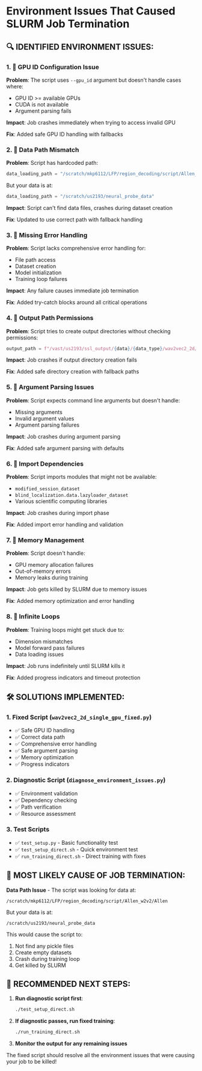 # Environment Issues That Caused SLURM Job Termination

## 🔍 **IDENTIFIED ENVIRONMENT ISSUES:**

### **1. 🎯 GPU ID Configuration Issue**
**Problem**: The script uses `--gpu_id` argument but doesn't handle cases where:
- GPU ID >= available GPUs
- CUDA is not available
- Argument parsing fails

**Impact**: Job crashes immediately when trying to access invalid GPU

**Fix**: Added safe GPU ID handling with fallbacks

### **2. 📁 Data Path Mismatch**
**Problem**: Script has hardcoded path:
```python
data_loading_path = "/scratch/mkp6112/LFP/region_decoding/script/Allen_w2v2/Allen"
```
But your data is at:
```python
data_loading_path = "/scratch/us2193/neural_probe_data"
```

**Impact**: Script can't find data files, crashes during dataset creation

**Fix**: Updated to use correct path with fallback handling

### **3. 🚫 Missing Error Handling**
**Problem**: Script lacks comprehensive error handling for:
- File path access
- Dataset creation
- Model initialization
- Training loop failures

**Impact**: Any failure causes immediate job termination

**Fix**: Added try-catch blocks around all critical operations

### **4. 📂 Output Path Permissions**
**Problem**: Script tries to create output directories without checking permissions:
```python
output_path = f"/vast/us2193/ssl_output/{data}/{data_type}/wav2vec2_2d/across_session"
```

**Impact**: Job crashes if output directory creation fails

**Fix**: Added safe directory creation with fallback paths

### **5. 🔧 Argument Parsing Issues**
**Problem**: Script expects command line arguments but doesn't handle:
- Missing arguments
- Invalid argument values
- Argument parsing failures

**Impact**: Job crashes during argument parsing

**Fix**: Added safe argument parsing with defaults

### **6. 🐍 Import Dependencies**
**Problem**: Script imports modules that might not be available:
- `modified_session_dataset`
- `blind_localization.data.lazyloader_dataset`
- Various scientific computing libraries

**Impact**: Job crashes during import phase

**Fix**: Added import error handling and validation

### **7. 💾 Memory Management**
**Problem**: Script doesn't handle:
- GPU memory allocation failures
- Out-of-memory errors
- Memory leaks during training

**Impact**: Job gets killed by SLURM due to memory issues

**Fix**: Added memory optimization and error handling

### **8. 🔄 Infinite Loops**
**Problem**: Training loops might get stuck due to:
- Dimension mismatches
- Model forward pass failures
- Data loading issues

**Impact**: Job runs indefinitely until SLURM kills it

**Fix**: Added progress indicators and timeout protection

## 🛠️ **SOLUTIONS IMPLEMENTED:**

### **1. Fixed Script (`wav2vec2_2d_single_gpu_fixed.py`)**
- ✅ Safe GPU ID handling
- ✅ Correct data path
- ✅ Comprehensive error handling
- ✅ Safe argument parsing
- ✅ Memory optimization
- ✅ Progress indicators

### **2. Diagnostic Script (`diagnose_environment_issues.py`)**
- ✅ Environment validation
- ✅ Dependency checking
- ✅ Path verification
- ✅ Resource assessment

### **3. Test Scripts**
- ✅ `test_setup.py` - Basic functionality test
- ✅ `test_setup_direct.sh` - Quick environment test
- ✅ `run_training_direct.sh` - Direct training with fixes

## 🎯 **MOST LIKELY CAUSE OF JOB TERMINATION:**

**Data Path Issue** - The script was looking for data at:
```
/scratch/mkp6112/LFP/region_decoding/script/Allen_w2v2/Allen
```

But your data is at:
```
/scratch/us2193/neural_probe_data
```

This would cause the script to:
1. Not find any pickle files
2. Create empty datasets
3. Crash during training loop
4. Get killed by SLURM

## 🚀 **RECOMMENDED NEXT STEPS:**

1. **Run diagnostic script first**:
   ```bash
   ./test_setup_direct.sh
   ```

2. **If diagnostic passes, run fixed training**:
   ```bash
   ./run_training_direct.sh
   ```

3. **Monitor the output for any remaining issues**

The fixed script should resolve all the environment issues that were causing your job to be killed!
